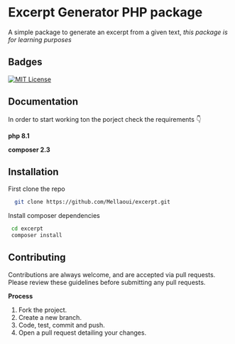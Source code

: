 
# Excerpt Generator PHP package

A simple package to generate an excerpt from a given text, *this package is for learning purposes*


## Badges


[![MIT License](https://img.shields.io/badge/License-MIT-green.svg)](https://choosealicense.com/licenses/mit/)



## Documentation

In order to start working ton the porject check the requirements 👇


**php 8.1**

**composer 2.3**




## Installation

First clone the repo

```bash
  git clone https://github.com/Mellaoui/excerpt.git
```

Install composer dependencies

```bash
 cd excerpt
 composer install
```


## Contributing


Contributions are always welcome, and are accepted via pull requests.
Please review these guidelines before submitting any pull requests.

**Process**

1.  Fork the project.
2.  Create a new branch.
3.  Code, test, commit and push.
4.  Open a pull request detailing your changes.


